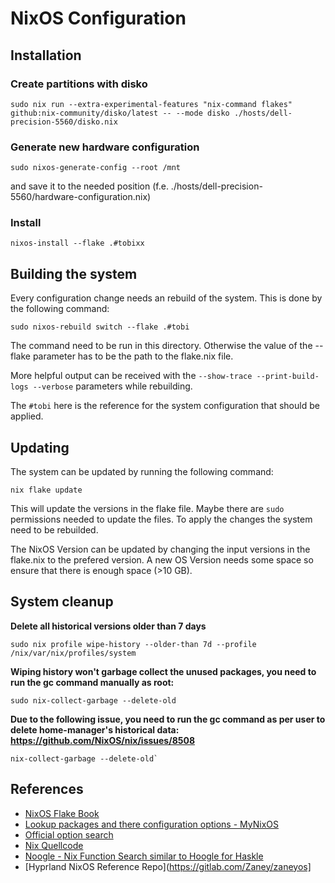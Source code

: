 # NixOS Configuration

## Installation

### Create partitions with disko

```
sudo nix run --extra-experimental-features "nix-command flakes" github:nix-community/disko/latest -- --mode disko ./hosts/dell-precision-5560/disko.nix 
```

### Generate new hardware configuration

```
sudo nixos-generate-config --root /mnt
```
and save it to the needed position (f.e. ./hosts/dell-precision-5560/hardware-configuration.nix)

### Install

```
nixos-install --flake .#tobixx
```

## Building the system

Every configuration change needs an rebuild of the system. This is done by the following command:

```
sudo nixos-rebuild switch --flake .#tobi
```

The command need to be run in this directory. Otherwise the value of the --flake parameter has to be the path to the flake.nix file.

More helpful output can be received with the `--show-trace --print-build-logs --verbose` parameters while rebuilding.

The `#tobi` here is the reference for the system configuration that should be applied.

## Updating

The system can be updated by running the following command:

```
nix flake update
```

This will update the versions in the flake file. Maybe there are `sudo` permissions needed to update the files.
To apply the changes the system need to be rebuilded.

The NixOS Version can be updated by changing the input versions in the flake.nix to the prefered version. A new OS Version needs some space so ensure that there is enough space (>10 GB).

## System cleanup

**Delete all historical versions older than 7 days**
```
sudo nix profile wipe-history --older-than 7d --profile /nix/var/nix/profiles/system
```

**Wiping history won't garbage collect the unused packages, you need to run the gc command manually as root:**
```
sudo nix-collect-garbage --delete-old
```

**Due to the following issue, you need to run the gc command as per user to delete home-manager's historical data:
https://github.com/NixOS/nix/issues/8508**
```
nix-collect-garbage --delete-old`
```

## References

- [NixOS Flake Book](https://nixos-and-flakes.thiscute.world/)
- [Lookup packages and there configuration options - MyNixOS](https://mynixos.com/)
- [Official option search](https://search.nixos.org/options)
- [Nix Quellcode](https://github.com/NixOS/nixpkgs/tree/master)
- [Noogle - Nix Function Search similar to Hoogle for Haskle](https://noogle.dev/)
- [Hyprland NixOS Reference Repo](https://gitlab.com/Zaney/zaneyos]

